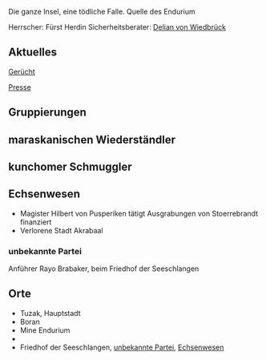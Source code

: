 Die ganze Insel, eine tödliche Falle.
Quelle des Endurium

Herrscher: Fürst Herdin
Sicherheitsberater: [Delian von Wiedbrück](Personen.md#Delian%20von%20Wiedbrück)

## Aktuelles

[Gerücht](Pforte%20des%20Grauens/Gerüchte%20und%20Nachrichten.md#rumormaraskan)

[Presse](Pforte%20des%20Grauens/Gerüchte%20und%20Nachrichten.md#newsmaraskan)

## Gruppierungen

## maraskanischen Wiederständler
## kunchomer Schmuggler
## Echsenwesen
* Magister Hilbert von Pusperiken tätigt Ausgrabungen von Stoerrebrandt finanziert
* Verlorene Stadt Akrabaal
### unbekannte Partei
Anführer Rayo Brabaker, beim Friedhof der Seeschlangen

## Orte
* Tuzak, Hauptstadt
* Boran
* Mine Endurium
* 
* Friedhof der Seeschlangen, [unbekannte Partei](Pforte%20des%20Grauens/Maraskan.md#unbekannte%20Partei), [Echsenwesen](Pforte%20des%20Grauens/Maraskan.md#Echsenwesen)

